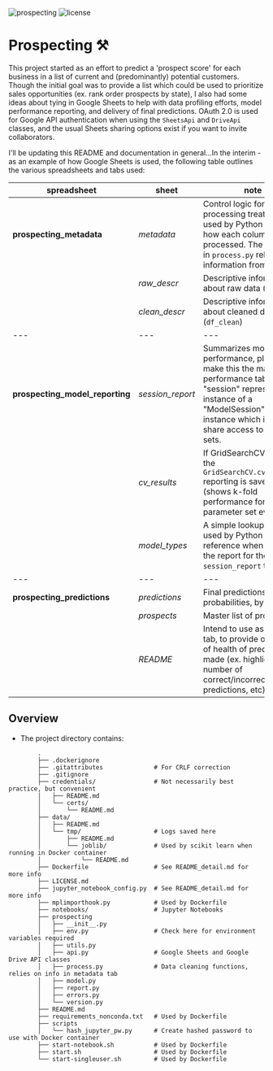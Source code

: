 ![prospecting](https://img.shields.io/badge/prospecting-active-lightgrey.svg) ![license](https://img.shields.io/badge/license-MIT-blue.svg)

<!-- 
![docker pulls](https://img.shields.io/docker/pulls/jupyter/base-notebook.svg) ![docker stars](https://img.shields.io/docker/stars/jupyter/base-notebook.svg) [![](https://images.microbadger.com/badges/image/jupyter/base-notebook.svg)](https://microbadger.com/images/jupyter/base-notebook "jupyter/base-notebook image metadata")
-->

# Prospecting &#x2692; <!-- &#9874; -->

This project started as an effort to predict a 'prospect score' for each business in a list of current and (predominantly) potential customers. Though the initial goal was to provide a list which could be used to prioritize sales opportunities (ex. rank order prospects by state), I also had some ideas about tying in Google Sheets to help with data profiling efforts, model performance reporting, and delivery of final predictions. OAuth 2.0 is used for Google API authentication when using the `SheetsApi` and `DriveApi` classes, and the usual Sheets sharing options exist if you want to invite collaborators.

I'll be updating this README and documentation in general...In the interim - as an example of how Google Sheets is used, the following table outlines the various spreadsheets and tabs used:

| spreadsheet | sheet | note
| --- | --- | ---
| **prospecting_metadata** | _metadata_ | Control logic for column processing treatments; used by Python to inform how each column is processed. The functions in `process.py` rely on information from this tab.
|  | _raw_descr_ | Descriptive information about raw data (`df_raw`)
|  | _clean_descr_ | Descriptive information about cleaned dataset (`df_clean`)
| --- | --- | ---
| **prospecting_model_reporting** | _session_report_ | Summarizes model performance, plan to make this the main performance tab. A "session" represents an instance of a "ModelSession" class instance which is used to share access to train/test sets.
|  | _cv_results_ | If GridSearchCV is used, the `GridSearchCV.cv_results_` reporting is saved here (shows k-fold performance for each parameter set evaluated)
|  | _model_types_ | A simple lookup table, used by Python script a reference when building the report for the `session_report` tab
| --- | --- | ---
| **prospecting_predictions** | _predictions_ | Final predictions, with probabilities, by firm
|  | _prospects_ | Master list of prospects
|  | _README_ | Intend to use as an FYI tab, to provide overview of health of predictions made (ex. highlight number of correct/incorrect predictions, etc)
<!--
- **prospecting_metadata**
 - _metadata_ - Control logic for column processing treatments; used by Python to inform how each column is processed
 - _raw_descr_ - Descriptive information about raw data (`df_raw`)
 - _clean_descr_ - Descriptive information about cleaned dataset (`df_clean`)

- **prospecting_model_reporting** (data model WIP)
 - _session_report_ - Summarizes model performance, plan to make this the main performance tab. A "session" represents an instance of a "ModelSession" class I created to allow sharing of train/test sets.
 - _cv_results_ - If GridSearchCV is used, the `GridSearchCV.cv_results_` reporting is saved here (shows k-fold performance for each parameter set evaluated)
 - _model_types_ - A simple lookup table, used as a reference when building the report for the `session_report` tab

- **prospecting_predictions**
 - _predictions_ - Final predictions, with probabilities, by firm
 - _prospects_ - Master list of prospects
 - _README_ - Intend to use as an FYI tab, and to provide overview of health of predictions made (ex. highlight number of correct/incorrect predictions, etc)
-->

## Overview

* The project directory contains:
```
        .
        ├── .dockerignore
        ├── .gitattributes              # For CRLF correction
        ├── .gitignore
        ├── credentials/                # Not necessarily best practice, but convenient
        │   ├── README.md
        │   └── certs/
        │       └── README.md
        ├── data/
        │   ├── README.md
        │   └── tmp/                    # Logs saved here
        │       ├── README.md
        │       └── joblib/             # Used by scikit learn when running in Docker container
        │           └── README.md
        ├── Dockerfile                  # See README_detail.md for more info
        ├── LICENSE.md
        ├── jupyter_notebook_config.py  # See README_detail.md for more info
        ├── mplimporthook.py            # Used by Dockerfile
        ├── notebooks/                  # Jupyter Notebooks
        ├── prospecting
        │   ├── __init__.py
        │   ├── env.py                  # Check here for environment variables required
        │   ├── utils.py
        │   ├── api.py                  # Google Sheets and Google Drive API classes
        │   ├── process.py              # Data cleaning functions, relies on info in metadata tab
        │   ├── model.py
        │   ├── report.py
        │   ├── errors.py
        │   └── version.py
        ├── README.md
        ├── requirements_nonconda.txt   # Used by Dockerfile
        ├── scripts
        │   └── hash_jupyter_pw.py      # Create hashed password to use with Docker container
        ├── start-notebook.sh           # Used by Dockerfile
        ├── start.sh                    # Used by Dockerfile
        └── start-singleuser.sh         # Used by Dockerfile
```

